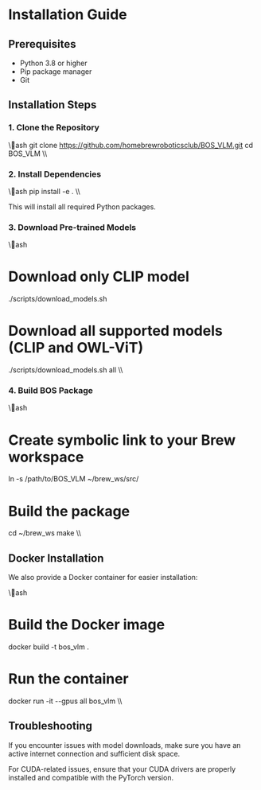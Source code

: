﻿# Installation Guide

## Prerequisites

- Python 3.8 or higher
- Pip package manager
- Git

## Installation Steps

### 1. Clone the Repository

\\\ash
git clone https://github.com/homebrewroboticsclub/BOS_VLM.git
cd BOS_VLM
\\\

### 2. Install Dependencies

\\\ash
pip install -e .
\\\

This will install all required Python packages.

### 3. Download Pre-trained Models

\\\ash
# Download only CLIP model
./scripts/download_models.sh

# Download all supported models (CLIP and OWL-ViT)
./scripts/download_models.sh all
\\\

### 4. Build BOS Package

\\\ash
# Create symbolic link to your Brew workspace
ln -s /path/to/BOS_VLM ~/brew_ws/src/

# Build the package
cd ~/brew_ws
make
\\\

## Docker Installation

We also provide a Docker container for easier installation:

\\\ash
# Build the Docker image
docker build -t bos_vlm .

# Run the container
docker run -it --gpus all bos_vlm
\\\

## Troubleshooting

If you encounter issues with model downloads, make sure you have an active internet connection and sufficient disk space.

For CUDA-related issues, ensure that your CUDA drivers are properly installed and compatible with the PyTorch version.
